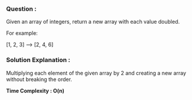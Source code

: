 ### Question :

Given an array of integers, return a new array with each value doubled.

For example:

[1, 2, 3] --> [2, 4, 6]


### Solution Explanation :

Multiplying each element of the given array by 2 and creating a new array without breaking the order.


**Time Complexity : O(n)**